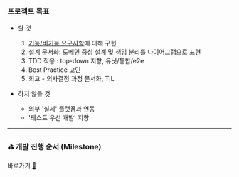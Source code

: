 ### 프로젝트 목표

- 할 것

  1. [기능/비기능 요구사항](docs/00_Requirements.md)에 대해 구현
  2. 설계 문서화: 도메인 중심 설계 및 책임 분리를 다이어그램으로 표현
  3. TDD 적용 : top-down 지향, 유닛/통합/e2e
  4. Best Practice 고민
  5. 회고 - 의사결정 과정 문서화, TIL

- 하지 않을 것

  - 외부 '실제' 플랫폼과 연동
  - '테스트 우선 개발' 지향

---

### ⛳ 개발 진행 순서 (Milestone)

바로가기 [🔗](https://github.com/users/domuk-k/projects/6)
